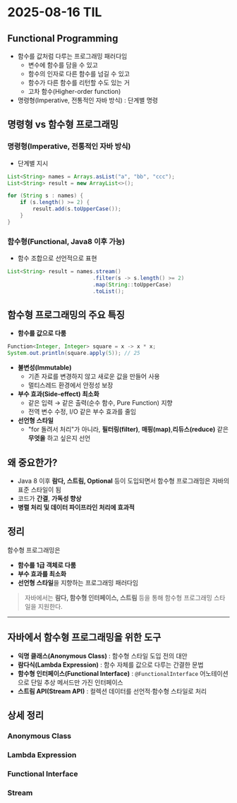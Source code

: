 # 2025-08-16 TIL

## Functional Programming
- 함수를 값처럼 다루는 프로그래밍 패러다임
  - 변수에 함수를 담을 수 있고
  - 함수의 인자로 다른 함수를 넘길 수 있고
  - 함수가 다른 함수를 리턴할 수도 있는 거
  - 고차 함수(Higher-order function)
- 명령형(Imperative, 전통적인 자바 방식) : 단계별 명령


## 명령형 vs 함수형 프로그래밍

### 명령형(Imperative, 전통적인 자바 방식)
- 단계별 지시
```java
List<String> names = Arrays.asList("a", "bb", "ccc");
List<String> result = new ArrayList<>();

for (String s : names) {
    if (s.length() >= 2) {
        result.add(s.toUpperCase());
    }
}
```
### 함수형(Functional, Java8 이후 가능)
- 함수 조합으로 선언적으로 표현
```java
List<String> result = names.stream()
                           .filter(s -> s.length() >= 2)
                           .map(String::toUpperCase)
                           .toList();
```

## 함수형 프로그래밍의 주요 특징
- **함수를 값으로 다룸**
```java
Function<Integer, Integer> square = x -> x * x;
System.out.println(square.apply(5)); // 25
```
- **불변성(Immutable)**
  - 기존 자료를 변경하지 않고 새로운 값을 만들어 사용 
  - 멀티스레드 환경에서 안정성 보장
- **부수 효과(Side-effect) 최소화**
  - 같은 입력 → 같은 출력(순수 함수, Pure Function) 지향
  - 전역 변수 수정, I/O 같은 부수 효과를 줄임
- **선언형 스타일**
  - "for 돌려서 처리"가 아니라, **필터링(filter)**, **매핑(map)**,**리듀스(reduce)** 같은 **무엇을** 하고 싶은지 선언


## 왜 중요한가?
- Java 8 이후 **람다, 스트림, Optional** 등이 도입되면서 함수형 프로그래밍은 자바의 표준 스타일이 됨
- 코드가 **간결**, **가독성 향상**
- **병렬 처리 및 데이터 파이프라인 처리에 효과적**

## 정리
함수형 프로그래밍은
- **함수를 1급 객체로 다룸**
- **부수 효과를 최소화**
- **선언형 스타일**을 지향하는 프로그래밍 패러다임

>자바에서는 **람다, 함수형 인터페이스, 스트림** 등을 통해 함수형 프로그래밍 스타일을 지원한다.
---
## 자바에서 함수형 프로그래밍을 위한 도구

- **익명 클래스(Anonymous Class)** : 함수형 스타일 도입 전의 대안
- **람다식(Lambda Expression)** : 함수 자체를 값으로 다루는 간결한 문법
- **함수형 인터페이스(Functional Interface)** : `@FunctionalInterface` 어노테이션으로 단일 추상 메서드만 가진 인터페이스
-  **스트림 API(Stream API)** : 컬렉션 데이터를 선언적·함수형 스타일로  처리

## 상세 정리
### Anonymous Class

### Lambda Expression

### Functional Interface

### Stream



```java
```